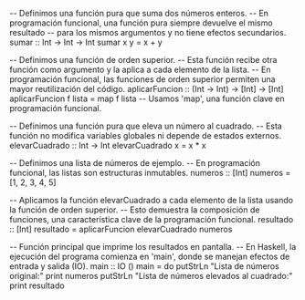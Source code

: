 -- Definimos una función pura que suma dos números enteros.
-- En programación funcional, una función pura siempre devuelve el mismo resultado
-- para los mismos argumentos y no tiene efectos secundarios.
sumar :: Int -> Int -> Int
sumar x y = x + y 

-- Definimos una función de orden superior.
-- Esta función recibe otra función como argumento y la aplica a cada elemento de la lista.
-- En programación funcional, las funciones de orden superior permiten una mayor reutilización del código.
aplicarFuncion :: (Int -> Int) -> [Int] -> [Int]
aplicarFuncion f lista = map f lista  -- Usamos 'map', una función clave en programación funcional.

-- Definimos una función pura que eleva un número al cuadrado.
-- Esta función no modifica variables globales ni depende de estados externos.
elevarCuadrado :: Int -> Int
elevarCuadrado x = x * x

-- Definimos una lista de números de ejemplo.
-- En programación funcional, las listas son estructuras inmutables.
numeros :: [Int]
numeros = [1, 2, 3, 4, 5]

-- Aplicamos la función elevarCuadrado a cada elemento de la lista usando la función de orden superior.
-- Esto demuestra la composición de funciones, una característica clave de la programación funcional.
resultado :: [Int]
resultado = aplicarFuncion elevarCuadrado numeros

-- Función principal que imprime los resultados en pantalla.
-- En Haskell, la ejecución del programa comienza en 'main', donde se manejan efectos de entrada y salida (IO).
main :: IO ()
main = do
    putStrLn "Lista de números original:"
    print numeros
    putStrLn "Lista de números elevados al cuadrado:"
    print resultado

